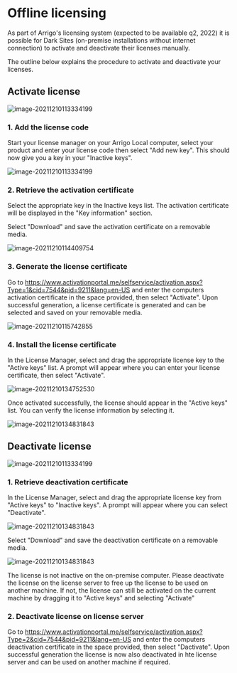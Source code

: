 # Offline licensing

As part of Arrigo's licensing system (expected to be available q2, 2022) it is possible for Dark Sites (on-premise installations without internet connection) to activate and deactivate their licenses manually.

The outline below explains the procedure to activate and deactivate your licenses.

## Activate license

![image-20211210113334199](./images/activation_process.png)

### 1. Add the license code

Start your license manager on your Arrigo Local computer, select your product and enter your license code then select "Add new key". This should now give you a key in your "Inactive keys".

![image-20211210113334199](./images/add_license_code.png)



### 2. Retrieve the activation certificate

Select the appropriate key in the Inactive keys list. The activation certificate will be displayed in the "Key information" section.

Select "Download" and save the activation certificate on a removable media.

![image-20211210114409754](./images/get_act_certificate.png)



### 3. Generate the license certificate

Go to https://www.activationportal.me/selfservice/activation.aspx?Type=1&cid=7544&pid=9211&lang=en-US  and enter the computers activation certificate in the space provided, then select "Activate". Upon successful generation, a license certificate is generated and can be selected and saved on your removable media.

![image-20211210115742855](./images/generate_license.png)


### 4. Install the license certificate

In the License Manager, select and drag the appropriate license key to the "Active keys" list. A prompt will appear where you can enter your license certificate, then select "Activate".

![image-20211210134752530](./images/install_certificate.png)

Once activated successfully, the license should appear in the "Active keys" list. You can verify the license information by selecting it.

![image-20211210134831843](./images/verify_license.png)


## Deactivate license

![image-20211210113334199](./images/deactivation_process.png)

### 1. Retrieve deactivation certificate

In the License Manager, select and drag the appropriate license key from "Active keys" to "Inactive keys". A prompt will appear where you can select "Deactivate".

![image-20211210134831843](./images/get_deact_certificate.png)

Select "Download" and save the deactivation certificate on a removable media.

![image-20211210134831843](./images/save_deact_certificate.png)

The license is not inactive on the on-premise computer. Please deactivate the license on the license server to free up the license to be used on another machine. If not, the license can still be activated on the current machine by dragging it to "Active keys" and selecting "Activate"

### 2. Deactivate license on license server

Go to https://www.activationportal.me/selfservice/activation.aspx?Type=2&cid=7544&pid=9211&lang=en-US  and enter the computers deactivation certificate in the space provided, then select "Dactivate". Upon successful generation the license is now also deactivated in hte license server and can be used on another machine if required.

